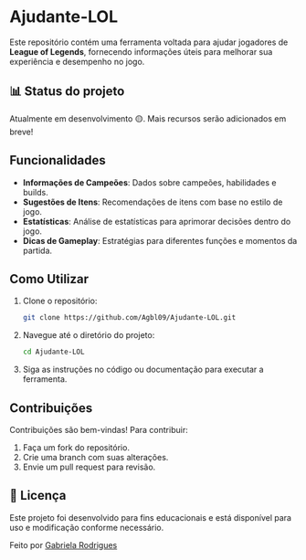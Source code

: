 # Ajudante-LOL

Este repositório contém uma ferramenta voltada para ajudar jogadores de **League of Legends**, fornecendo informações úteis para melhorar sua experiência e desempenho no jogo.

## 📊 Status do projeto

Atualmente em desenvolvimento 🟡. Mais recursos serão adicionados em breve!

## Funcionalidades

- **Informações de Campeões**: Dados sobre campeões, habilidades e builds.
- **Sugestões de Itens**: Recomendações de itens com base no estilo de jogo.
- **Estatísticas**: Análise de estatísticas para aprimorar decisões dentro do jogo.
- **Dicas de Gameplay**: Estratégias para diferentes funções e momentos da partida.

## Como Utilizar

1. Clone o repositório:
   ```bash
   git clone https://github.com/Agbl09/Ajudante-LOL.git

2. Navegue até o diretório do projeto:
   ```bash
   cd Ajudante-LOL
   
3. Siga as instruções no código ou documentação para executar a ferramenta.

## Contribuições

Contribuições são bem-vindas! Para contribuir:

1. Faça um fork do repositório.
2. Crie uma branch com suas alterações.
3. Envie um pull request para revisão.

## 📝 Licença
   Este projeto foi desenvolvido para fins educacionais e está disponível para uso e modificação conforme necessário.

   Feito por [Gabriela Rodrigues](https://github.com/Agbl09)

